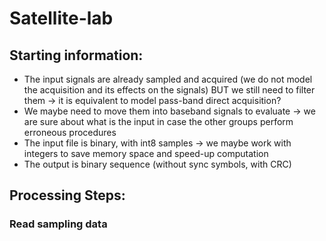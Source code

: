# Satellite-lab

## Starting information:
- The input signals are already sampled and acquired (we do not model the acquisition and its effects on the signals) BUT we still need to filter them -> it is equivalent to model pass-band direct acquisition?
- We maybe need to move them into baseband signals to evaluate -> we are sure about what is the input in case the other groups perform erroneous procedures
- The input file is binary, with int8 samples -> we maybe work with integers to save memory space and speed-up computation
- The output is binary sequence (without sync symbols, with CRC)


## Processing Steps:
### Read sampling data
